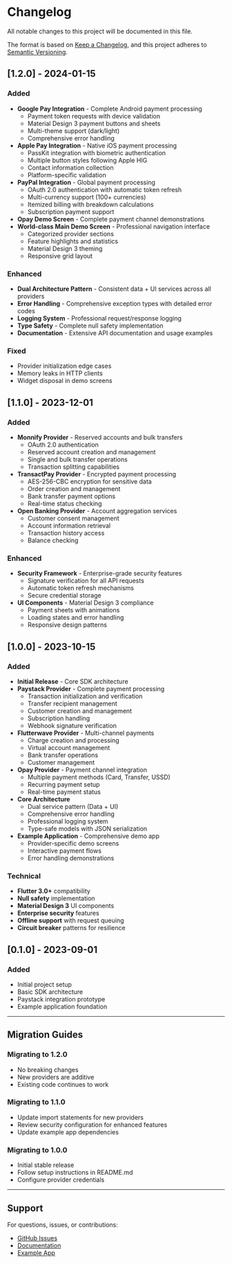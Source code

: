 # Changelog

All notable changes to this project will be documented in this file.

The format is based on [Keep a Changelog](https://keepachangelog.com/en/1.0.0/),
and this project adheres to [Semantic Versioning](https://semver.org/spec/v2.0.0.html).

## [1.2.0] - 2024-01-15

### Added
- **Google Pay Integration** - Complete Android payment processing
  - Payment token requests with device validation
  - Material Design 3 payment buttons and sheets
  - Multi-theme support (dark/light)
  - Comprehensive error handling
- **Apple Pay Integration** - Native iOS payment processing
  - PassKit integration with biometric authentication
  - Multiple button styles following Apple HIG
  - Contact information collection
  - Platform-specific validation
- **PayPal Integration** - Global payment processing
  - OAuth 2.0 authentication with automatic token refresh
  - Multi-currency support (100+ currencies)
  - Itemized billing with breakdown calculations
  - Subscription payment support
- **Opay Demo Screen** - Complete payment channel demonstrations
- **World-class Main Demo Screen** - Professional navigation interface
  - Categorized provider sections
  - Feature highlights and statistics
  - Material Design 3 theming
  - Responsive grid layout

### Enhanced
- **Dual Architecture Pattern** - Consistent data + UI services across all providers
- **Error Handling** - Comprehensive exception types with detailed error codes
- **Logging System** - Professional request/response logging
- **Type Safety** - Complete null safety implementation
- **Documentation** - Extensive API documentation and usage examples

### Fixed
- Provider initialization edge cases
- Memory leaks in HTTP clients
- Widget disposal in demo screens

## [1.1.0] - 2023-12-01

### Added
- **Monnify Provider** - Reserved accounts and bulk transfers
  - OAuth 2.0 authentication
  - Reserved account creation and management
  - Single and bulk transfer operations
  - Transaction splitting capabilities
- **TransactPay Provider** - Encrypted payment processing
  - AES-256-CBC encryption for sensitive data
  - Order creation and management
  - Bank transfer payment options
  - Real-time status checking
- **Open Banking Provider** - Account aggregation services
  - Customer consent management
  - Account information retrieval
  - Transaction history access
  - Balance checking

### Enhanced
- **Security Framework** - Enterprise-grade security features
  - Signature verification for all API requests
  - Automatic token refresh mechanisms
  - Secure credential storage
- **UI Components** - Material Design 3 compliance
  - Payment sheets with animations
  - Loading states and error handling
  - Responsive design patterns

## [1.0.0] - 2023-10-15

### Added
- **Initial Release** - Core SDK architecture
- **Paystack Provider** - Complete payment processing
  - Transaction initialization and verification
  - Transfer recipient management
  - Customer creation and management
  - Subscription handling
  - Webhook signature verification
- **Flutterwave Provider** - Multi-channel payments
  - Charge creation and processing
  - Virtual account management
  - Bank transfer operations
  - Customer management
- **Opay Provider** - Payment channel integration
  - Multiple payment methods (Card, Transfer, USSD)
  - Recurring payment setup
  - Real-time payment status
- **Core Architecture**
  - Dual service pattern (Data + UI)
  - Comprehensive error handling
  - Professional logging system
  - Type-safe models with JSON serialization
- **Example Application** - Comprehensive demo app
  - Provider-specific demo screens
  - Interactive payment flows
  - Error handling demonstrations

### Technical
- **Flutter 3.0+** compatibility
- **Null safety** implementation
- **Material Design 3** UI components
- **Enterprise security** features
- **Offline support** with request queuing
- **Circuit breaker** patterns for resilience

## [0.1.0] - 2023-09-01

### Added
- Initial project setup
- Basic SDK architecture
- Paystack integration prototype
- Example application foundation

---

## Migration Guides

### Migrating to 1.2.0
- No breaking changes
- New providers are additive
- Existing code continues to work

### Migrating to 1.1.0
- Update import statements for new providers
- Review security configuration for enhanced features
- Update example app dependencies

### Migrating to 1.0.0
- Initial stable release
- Follow setup instructions in README.md
- Configure provider credentials

---

## Support

For questions, issues, or contributions:
- [GitHub Issues](https://github.com/chidiebere-edeh/all_fintech_sdk/issues)
- [Documentation](https://pub.dev/documentation/all_fintech_flutter_sdk/latest/)
- [Example App](https://github.com/chidiebere-edeh/all_fintech_sdk/tree/main/example)